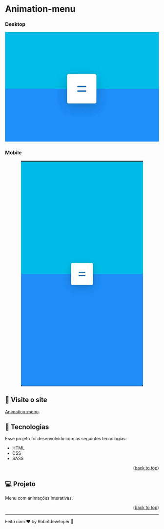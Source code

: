 # Animation-menu

### Desktop

<p align="center">
  <img width="600" src=".github/Desktop.gif">
</p>

### Mobile

<p align="center">
  <img width="400"  src=".github/Mobile.gif">
</p>

## 📢 Visite o site

[Animation-menu](https://lobinhodev.github.io/Animation-menu/).

## 🧠 Tecnologias

Esse projeto foi desenvolvido com as seguintes tecnologias:

-   HTML
-   CSS
-   SASS
<p align="right">(<a href="#top">back to top</a>)</p>

## 💻 Projeto

Menu com animações interativas.

<p align="right">(<a href="#top">back to top</a>)</p>

---

Feito com ♥ by Robotdeveloper 🤖
